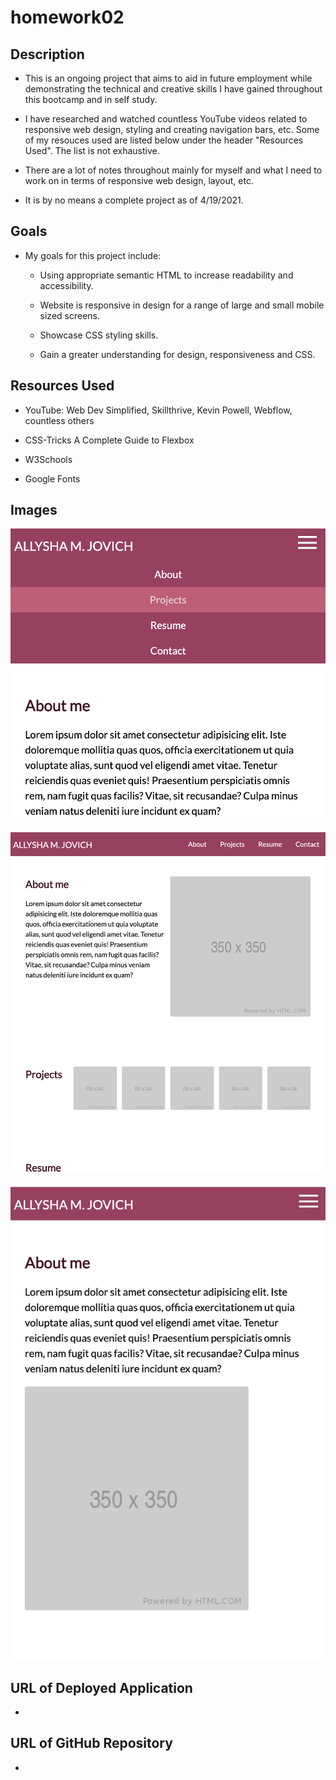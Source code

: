 # homework02

## Description

* This is an ongoing project that aims to aid in future employment while demonstrating the technical and creative skills I have gained throughout this bootcamp and in self study. 
 
* I have researched and watched countless YouTube videos related to responsive web design, styling and creating navigation bars, etc. Some of my resouces used are listed below under the header "Resources Used". The list is not exhaustive. 

* There are a lot of notes throughout mainly for myself and what I need to work on in terms of responsive web design, layout, etc. 

* It is by no means a complete project as of 4/19/2021. 

## Goals

* My goals for this project include: 

    * Using appropriate semantic HTML to increase readability and accessibility. 

    * Website is responsive in design for a range of large and small mobile sized screens. 
    
    * Showcase CSS styling skills. 

    * Gain a greater understanding for design, responsiveness and CSS. 

## Resources Used

* YouTube: Web Dev Simplified, Skillthrive, Kevin Powell,     Webflow, countless others

* CSS-Tricks A Complete Guide to Flexbox

* W3Schools

* Google Fonts

## Images

![Hamburger Menu Toggle Active](images/HamburgerMenuToggle.png)

![Responsive Design Medium Sized Screen](images/MediumSized.png)

![Responsive Design Mobile](images/MobileSized600px.png)

## URL of Deployed Application

* 

## URL of GitHub Repository 

* 
